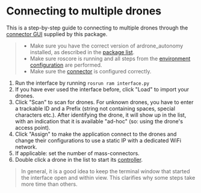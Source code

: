 Connecting to multiple drones
==========================
This is a step-by-step guide to connecting to multiple drones through the [connector GUI](connector.md) supplied by this package. 
> - Make sure you have the correct version of ardrone_autonomy installed, as described in the [package list](root.md).
> - Make sure roscore is running and all steps from the [environment configuration](environment.md) are performed.
> - Make sure the [connector](connector.md) is configured correctly. 

1. Run the interface by running `rosrun ram interface.py`
2. If you have ever used the interface before, click "Load" to import your drones. 
3. Click "Scan" to scan for drones. For unknown drones, you have to enter a trackable ID and a Prefix (string not containing spaces, special characters etc.). After identifying the drone, it will show up in the list, with an indication that it is available "ad-hoc" (so: using the drone's access point).
4. Click "Assign" to make the application connect to the drones and change their configurations to use a static IP with a dedicated WiFi network.
5. If applicable: set the number of mass-connectors.
6. Double click a drone in the list to start its [controller](controller.md).

> In general, it is a good idea to keep the terminal window that started the interface open and within view. This clarifies why some steps take more time than others.